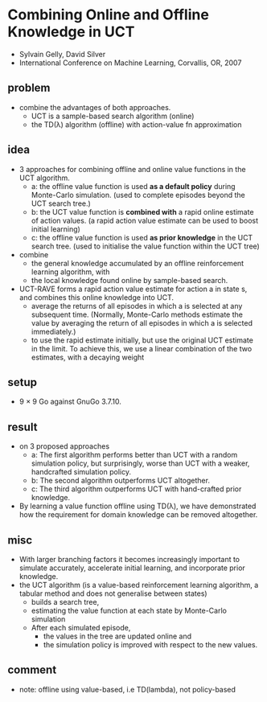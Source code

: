 # Combining Online and Offline Knowledge in UCT
* Sylvain Gelly, David Silver
* International Conference on Machine Learning, Corvallis, OR, 2007

## problem
* combine the advantages of both approaches.
  * UCT is a sample-based search algorithm (online)
  * the TD(λ) algorithm (offline) with action-value fn approximation

## idea
* 3 approaches for combining offline and online value functions in the UCT algorithm.
  * a: the offline value function is used **as a default policy** during Monte-Carlo simulation.
    (used to complete episodes beyond the UCT search tree.)
  * b: the UCT value function is **combined with** a rapid online estimate of action values.
    (a rapid action value estimate can be used to boost initial learning)
  * c: the offline value function is used **as prior knowledge** in the UCT search tree.
    (used to initialise the value function within the UCT tree)
* combine
  * the general knowledge accumulated by an offline reinforcement learning algorithm, with
  * the local knowledge found online by sample-based search.
* UCT-RAVE forms a rapid action value estimate for action a in state s, and combines this online knowledge into UCT.
  * average the returns of all episodes in which a is selected at any subsequent time.
    (Normally, Monte-Carlo methods estimate the value by
    averaging the return of all episodes in which a is selected immediately.)
  * to use the rapid estimate initially, but use the original UCT estimate in the limit.
    To achieve this, we use a linear combination of the two estimates, with a decaying weight

## setup
* 9 × 9 Go against GnuGo 3.7.10.

## result
* on 3 proposed approaches
  * a: The first algorithm performs better than UCT with a random simulation policy, but
    surprisingly, worse than UCT with a weaker, handcrafted simulation policy.
  * b: The second algorithm outperforms UCT altogether.
  * c: The third algorithm outperforms UCT with hand-crafted prior knowledge.
* By learning a value function offline using TD(λ),
  we have demonstrated how the requirement for domain knowledge can be removed altogether.

## misc
* With larger branching factors it becomes increasingly important to
  simulate accurately, accelerate initial learning, and incorporate prior knowledge.
* the UCT algorithm
  (is a value-based reinforcement learning algorithm,
  a tabular method and does not generalise between states)
  * builds a search tree,
  * estimating the value function at each state by Monte-Carlo simulation
  * After each simulated episode,
    * the values in the tree are updated online and
    * the simulation policy is improved with respect to the new values.

## comment
* note: offline using value-based, i.e TD(lambda), not policy-based
